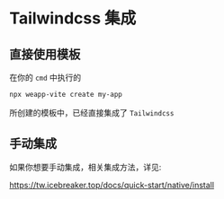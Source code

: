 # Tailwindcss 集成

## 直接使用模板

在你的 `cmd` 中执行的

```bash
npx weapp-vite create my-app
```

所创建的模板中，已经直接集成了 `Tailwindcss`

## 手动集成

如果你想要手动集成，相关集成方法，详见:

https://tw.icebreaker.top/docs/quick-start/native/install
